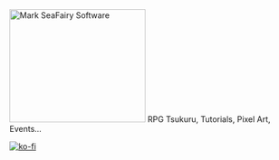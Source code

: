 <img src="https://i.ibb.co/C5dXg6H/fairy-website-rpg-tsukuru-2k3.png" alt="Mark SeaFairy Software" width="240px" height="200px" />
RPG Tsukuru, Tutorials, Pixel Art, Events...

[![ko-fi](https://ko-fi.com/img/githubbutton_sm.svg)](https://ko-fi.com/R6R2X8VD2)
